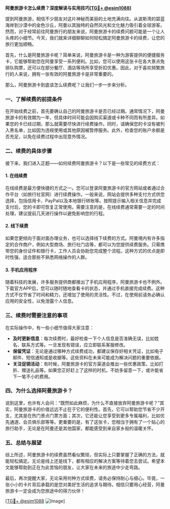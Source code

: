 **阿曼旅游卡怎么续费？深度解读与实用技巧[[TG💪+ @esim1088](https://t.me/s/esim1088)]**

提到阿曼旅游，相信不少朋友对这片神秘而美丽的土地充满向往。从波斯湾的碧蓝海岸到沙漠中的金色沙丘，阿曼以其独特的自然风光和文化魅力吸引着全球游客。然而，对于经常前往阿曼旅行的朋友来说，阿曼旅游卡的续费问题可能是一个让人头疼的小细节。今天，我们就来详细聊聊如何轻松搞定阿曼旅游卡的续费，让您的旅行更加顺畅。

首先，什么是阿曼旅游卡呢？简单来说，阿曼旅游卡是一种为游客提供的便捷服务卡，它能够帮助您在阿曼享受一系列便利。比如，您可以使用这张卡在各大景点免排队购票，还可以在部分餐厅、酒店等场所享受折扣优惠。因此，对于喜欢频繁旅行的人来说，拥有一张有效的阿曼旅游卡是非常重要的。

那么，阿曼旅游卡到底该怎么续费呢？让我们一步一步来分析。

### **一、了解续费的前提条件**
在开始续费之前，首先要确认自己的阿曼旅游卡是否已经过期。通常情况下，阿曼旅游卡的有效期为一年，但具体时间可能会因购买渠道或卡种不同而有所差异。如果您的卡已经过期，那么就需要尽快进行续费操作。同时，请确保您的卡没有被列入黑名单，比如因为违规使用或其他原因被暂停服务。此外，检查您的账户余额是否充足，以免在续费过程中出现意外情况。

### **二、续费的具体步骤**
接下来，我们进入正题——如何续费阿曼旅游卡？以下是一些常见的续费方式：

#### **1. 在线续费**
在线续费是最方便快捷的方式之一。您可以登录阿曼旅游卡的官方网站或者通过合作平台（如旅行社官网）进行续费操作。一般来说，网站会提供多种支付方式供您选择，包括信用卡、PayPal以及本地银行转账等。按照提示输入相关信息并完成支付后，您的卡即可恢复正常使用。需要注意的是，在线续费通常需要一定的时间处理，建议提前几天进行操作以避免影响您的行程。

#### **2. 线下续费**
如果您更倾向于面对面办理业务，也可以选择线下续费的方式。阿曼境内有许多指定的合作商户，例如大型商场、旅行社门店等，都可以为您提供续费服务。只需携带您的身份证件和银行卡，工作人员会协助您完成整个流程。这种方式的优点是即时性强，适合那些不熟悉网络操作的人群。

#### **3. 手机应用程序**
随着科技的发展，许多服务提供商都推出了手机应用程序，阿曼旅游卡也不例外。下载官方APP后，您可以随时随地查看卡的状态，并通过手机直接完成续费。这种方式不仅节省了时间和精力，还增加了使用的灵活性。不过，在使用前请务必确认应用的安全性，以免泄露个人信息。

### **三、续费时需要注意的事项**
在实际操作中，有一些小细节值得大家注意：

- **及时更新信息**：每次续费时，最好检查一下个人信息是否准确无误，比如姓名、联系方式等。一旦发现有错误，应立即联系客服修改。
- **保留凭证**：无论是通过哪种方式续费成功，都建议保存好相关凭证，比如电子邮件、短信通知或是收据等。这些资料在未来可能成为解决问题的重要依据。
- **关注促销活动**：有时候，阿曼旅游卡的官方渠道会推出一些优惠政策，比如打折、赠送礼品等。如果您正好赶上了这样的时机，不妨多留意一下，或许能省下一笔不小的费用。

### **四、为什么选择阿曼旅游卡？**
说到这里，也许有人会问：“既然如此麻烦，为什么不直接放弃阿曼旅游卡呢？”其实，阿曼旅游卡的价值远远不止在于它的便利性。首先，它可以帮助您节省不少开支，尤其是在热门景点门票方面；其次，它还能让您享受到更多专属福利，比如优先通道、会员俱乐部等等。更重要的是，有了这张卡，您相当于拥有了一个贴心的旅行助手，无论是在阿曼还是其他国家，都能感受到来自家乡般的温暖关怀。

### **五、总结与展望**
综上所述，阿曼旅游卡的续费虽然看似繁琐，但实际上只要掌握了正确的方法，就能轻松搞定。无论是线上还是线下，都有相应的解决方案等待着您去尝试。希望本文能够帮助到正在为此苦恼的朋友，让大家在未来的旅途中少走弯路。

最后，再次提醒大家，无论采用何种方式续费，请务必保持耐心与细心。毕竟，一张小小的卡片背后承载的是您对美好生活的追求与期待。相信只要用心经营，阿曼旅游卡一定会成为您旅途中的得力伙伴！

[[TG💪+ @esim1088](https://t.me/s/esim1088) ![Image](https://i.postimg.cc/4NQfJmqS/Snipaste-2025-05-13-00-14-12.png)]